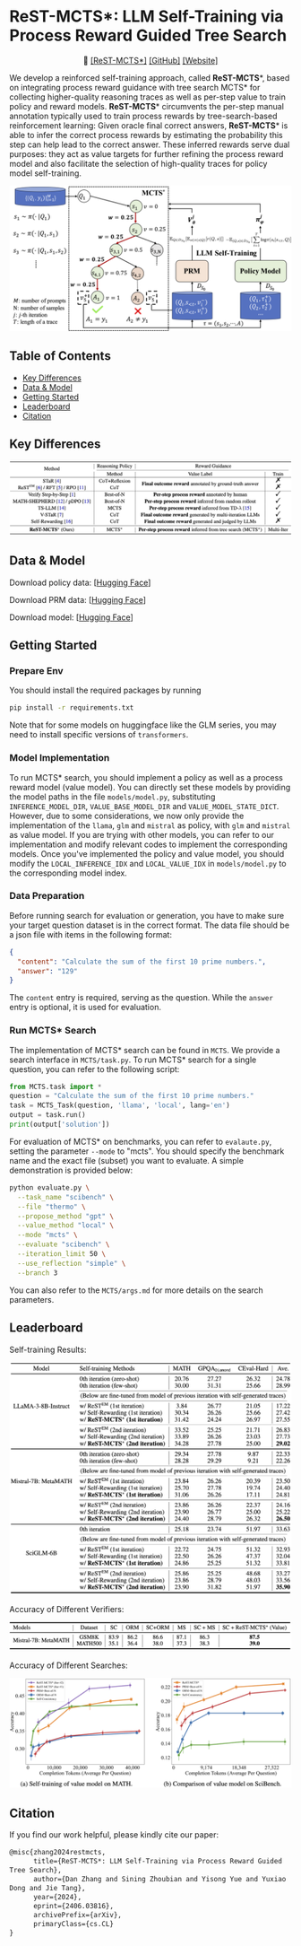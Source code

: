 # ReST-MCTS*: LLM Self-Training via Process Reward Guided Tree Search

<p align="center">
📃 <a href="https://arxiv.org/abs/2406.03816" target="_blank">[ReST-MCTS*]</a> 
<a href="https://github.com/THUDM/ReST-MCTS" target="_blank">[GitHub]</a>
<a href="https://rest-mcts.github.io/" target="_blank">[Website]</a> <br>
</p>

We develop a reinforced self-training approach, called **ReST-MCTS***, based on integrating process reward guidance with tree search MCTS* for collecting higher-quality reasoning traces as well as per-step value to train policy and reward models. **ReST-MCTS*** circumvents the per-step manual annotation typically used to train process rewards by tree-search-based reinforcement learning: Given oracle final correct answers, **ReST-MCTS*** is able to infer the correct process rewards by estimating the probability this step can help lead to the correct answer. These inferred rewards serve dual purposes: they act as value targets for further refining the process reward model and also facilitate the selection of high-quality traces for policy model self-training.

![](./assets/overall.png)

## **Table of Contents**

- [Key Differences](#introduction)
- [Data & Model](#data&model)
- [Getting Started](#started)
- [Leaderboard](#Leaderboard)
- [Citation](#Citation)

## **Key Differences**
![](./assets/comparison.png)

## **Data & Model**
Download policy data:
[[Hugging Face](https://huggingface.co/datasets/zd21/ReST-MCTS-Llama3-8b-Instruct-Policy-1st)]

Download PRM data:
[[Hugging Face](https://huggingface.co/datasets/zd21/ReST-MCTS-Llama3-8b-Instruct-PRM-1st)]

Download model:
[[Hugging Face](https://huggingface.co/zd21/ReST-MCTS-Llama3-8b-Instruct-Policy-1st)]

## **Getting Started**

### **Prepare Env**
You should install the required packages by running
```bash
pip install -r requirements.txt
```
Note that for some models on huggingface like the GLM series, you may need to install specific versions of `transformers`.

### **Model Implementation**
To run MCTS* search, you should implement a policy as well as a process reward model (value model).
You can directly set these models by providing the model paths in the file `models/model.py`, substituting `INFERENCE_MODEL_DIR`, `VALUE_BASE_MODEL_DIR` and `VALUE_MODEL_STATE_DICT`.
However, due to some considerations, we now only provide the implementation of the `llama`, `glm` and `mistral` as policy, with `glm` and `mistral` as value model.
If you are trying with other models, you can refer to our implementation and modify relevant codes to implement the corresponding models.
Once you've implemented the policy and value model, you should modify the `LOCAL_INFERENCE_IDX` and `LOCAL_VALUE_IDX` in `models/model.py` to the corresponding model index.

### **Data Preparation**
Before running search for evaluation or generation, you have to make sure your target question dataset is in the correct format. 
The data file should be a json file with items in the following format:
```json
{
  "content": "Calculate the sum of the first 10 prime numbers.",
  "answer": "129"
}
```
The `content` entry is required, serving as the question. While the `answer` entry is optional, it is used for evaluation.

### **Run MCTS\* Search**
The implementation of MCTS* search can be found in `MCTS`. We provide a search interface in `MCTS/task.py`. To run MCTS* search for a single question, you can refer to the following script:

```python
from MCTS.task import *
question = "Calculate the sum of the first 10 prime numbers."
task = MCTS_Task(question, 'llama', 'local', lang='en')
output = task.run()
print(output['solution'])
```

For evaluation of MCTS* on benchmarks, you can refer to `evalaute.py`, setting the parameter `--mode` to "mcts". You should specify the benchmark name and the exact file (subset) you want to evaluate. A simple demonstration is provided below:
```bash
python evaluate.py \
  --task_name "scibench" \
  --file "thermo" \
  --propose_method "gpt" \
  --value_method "local" \
  --mode "mcts" \
  --evaluate "scibench" \
  --iteration_limit 50 \
  --use_reflection "simple" \
  --branch 3
```
You can also refer to the `MCTS/args.md` for more details on the search parameters.

## **Leaderboard**

Self-training Results:

![](./assets/results.png)

Accuracy of Different Verifiers:

![](./assets/vm_results.png)

Accuracy of Different Searches:

![](./assets/searches.png)

## **Citation**

If you find our work helpful, please kindly cite our paper:

```
@misc{zhang2024restmcts,
      title={ReST-MCTS*: LLM Self-Training via Process Reward Guided Tree Search}, 
      author={Dan Zhang and Sining Zhoubian and Yisong Yue and Yuxiao Dong and Jie Tang},
      year={2024},
      eprint={2406.03816},
      archivePrefix={arXiv},
      primaryClass={cs.CL}
}
```
